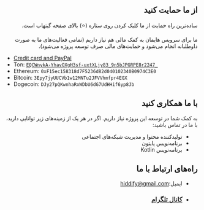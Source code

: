 <div dir="rtl" markdown="1">

## از ما حمایت کنید
ساده‌ترین راه حمایت از ما کلیک کردن روی ستاره (⭐) بالای صفحه گیتهاب است.

ما برای سرویس هایمان به کمک مالی هم نیاز داریم (تمامی فعالیت‌های ما به صورت داوطلبانه انجام می‌شود و حمایت‌های مالی صرف توسعه پروژه می‌شود).
</div>

  - [Credit card and PayPal](https://opencollective.com/hiddify/contribute/backer-50556/checkout?interval=month&amount=25)
  - Ton: [`EQCWnykA-YhavOXgH3sf-uxtXLjy83_9n5bJPGRPE8r2247_`](https://tonwhales.com/explorer/address/UQBcMO1OFsfEMZL3PfJpGGVjOan0Dz-eaBdqSaaWicazYT2b)
  - Ethereum: `0xF15ec158318d7F5236d82d040102340B0974C3E0`
  - Bitcoin: `3Epy7jyUUCVb1w12MNTu2JFVVhmfpr4EGX`
  - Dogecoin: `DJy27pQKwnhaRxWDbU6dG7UdHHif6yp8Jb`



<div dir="rtl" markdown="1">

## با ما همکاری کنید
به کمک شما در توسعه این پروژه نیاز داریم.
اگر در هر یک از زمینه‌های زیر توانایی دارید، با ما در تماس باشید:

* تولید‌کننده محتوا و مدیریت شبکه‌های اجتماعی
* برنامه‌نویس پایتون
* برنامه‌نویس Kotlin

## راه‌های ارتباط با ما
* ایمیل:[hiddify@gmail.com](mailto:hiddify@gmail.com)
* ### [کانال تلگرام  ](https://t.me/hiddify)
</div>